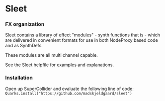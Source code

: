 # Sleet

### FX organization

Sleet contains a library of effect "modules" - synth functions that is -
which are delivered in convenient formats for use in both NodeProxy
based code and as SynthDefs.

These modules are all multi channel capable.

See the Sleet helpfile for examples and explanations.

### Installation

Open up SuperCollider and evaluate the following line of code:
`Quarks.install("https://github.com/madskjeldgaard/sleet")`
